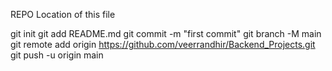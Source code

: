 REPO Location of this file

git init
git add README.md
git commit -m "first commit"
git branch -M main
git remote add origin https://github.com/veerrandhir/Backend_Projects.git
git push -u origin main